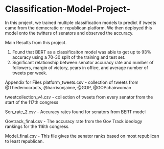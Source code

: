 # Classification-Model-Project-
In this project, we trained multiple classification models to predict if tweets came from the democratic or republican platform. We then deployed this model onto the twitters of senators and observed the accuracy.


Main Results from this project. 
1. Found that BERT as a classificaiton model was able to get up to 93% accuracy using a 70-30 split of the training and test set.
2. Significant relationship between senator accuracy rate and number of followers, margin of victory, years in office, and average number of tweets per week. 



Appendix for Files
platform_tweets.csv - collection of tweets from @Thedemocracts, @harrisonjaime, @GOP, @GOPchairwoman

tweetcollection_v4.csv - collection of tweets from every senator from the start of the 117th congress

Sen_rate_2.csv - Accuracy rates found for senators from BERT model

Govtrack_final.csv - The accuracy rate from the Gov Track ideology rankings for the 116th congress.

Model_final.csv - This file gives the senator ranks based on most republican to least republican. 


